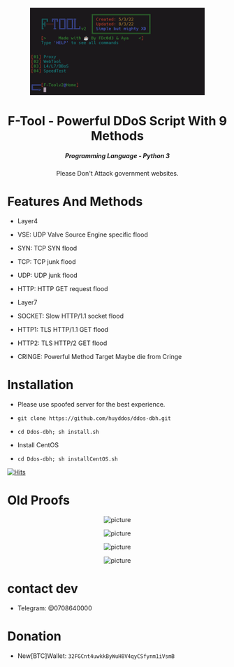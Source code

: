 <p align="center"><img src="https://raw.githubusercontent.com/FDc0d3/F-Tool/main/screenshot/Screenshot_2022_0815_164706.png" width="400px" height="200px" alt="picture"></p>
<h1 align="center">F-Tool - Powerful DDoS Script With 9 Methods</h1>
<em><h5 align="center">Programming Language - Python 3</h5></em>

<p align="center">Please Don't Attack government websites.</p>

# Features And Methods

* Layer4

* VSE: UDP Valve Source Engine specific flood
* SYN: TCP SYN flood
* TCP: TCP junk flood
* UDP:  UDP junk flood
* HTTP: HTTP GET request flood

* Layer7

* SOCKET: Slow HTTP/1.1 socket flood
* HTTP1: TLS HTTP/1.1 GET flood
* HTTP2: TLS HTTP/2 GET flood
* CRINGE: Powerful Method Target Maybe die from Cringe

# Installation

* Please use spoofed server for the best experience.

* ```git clone https://github.com/huyddos/ddos-dbh.git```
* ```cd Ddos-dbh; sh install.sh```

* Install CentOS

* ```cd Ddos-dbh; sh installCentOS.sh```

[![Hits](https://hits.seeyoufarm.com/api/count/incr/badge.svg?url=https://github.com/huyddos/ddos-dbhhit-counter&count_bg=%230BD4FF&title_bg=%23525050&icon=github.svg&icon_color=%23000000&title=Views&edge_flat=true)](https://hits.seeyoufarm.com)

# Old Proofs

<p align="center"><img src="https://raw.githubusercontent.com/huyddos/ddos-dbh/main/screenshot/IMG_20220803_220812.jpg" width="500px" height="400px" alt="picture"></p>
<p align="center"><img src="https://raw.githubusercontent.com/huyddos/ddos-dbh/main/screenshot/Screenshot_2022_0803_141022.png" width="400px" height="400px" alt="picture"></p>
<p align="center"><img src="https://raw.githubusercontent.com/huyddos/ddos-dbh/main/screenshot/IMG_20220803_225424.jpg" width="500px" height="400px" alt="picture"></p>
<p align="center"><img src="https://raw.githubusercontent.com/huyddos/ddos-dbh/main/screenshot/Screenshot_2022_0803_225814.png" width="500px" height="400px" alt="picture"></p>

# contact dev
* Telegram: @0708640000

# Donation
* New[BTC]Wallet: ```32FGCnt4uwkkByWuH8V4qyCSfynm1iVsmB```




